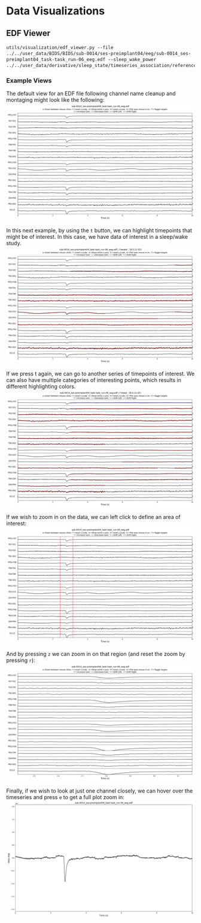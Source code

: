 # Data Visualizations

## EDF Viewer
```
utils/visualization/edf_viewer.py --file ../../user_data/BIDS/BIDS/sub-0014/ses-preimplant04/eeg/sub-0014_ses-preimplant04_task-task_run-06_eeg.edf --sleep_wake_power ../../user_data/derivative/sleep_state/timeseries_association/reference.pickle
```

### Example Views
The default view for an EDF file following channel name cleanup and montaging might look like the following:
![default_setting](images/edf_viewer_00.png)

In this next example, by using the `t` button, we can highlight timepoints that might be of interest. In this case, we have data of interest in a sleep/wake study.
![first_target](images/edf_viewer_01.png)

If we press t again, we can go to another series of timepoints of interest. We can also have multiple categories of interesting points, which results in different highlighting colors.
![second_target](images/edf_viewer_02.png)

If we wish to zoom in on the data, we can left click to define an area of interest:
![zoom_window](images/edf_viewer_03.png)

And by pressing `z` we can zoom in on that region (and reset the zoom by pressing `r`):
![zoom](images/edf_viewer_04.png)

Finally, if we wish to look at just one channel closely, we can hover over the timeseries and press `e` to get a full plot zoom in:
![single_view](images/edf_viewer_05.png)
